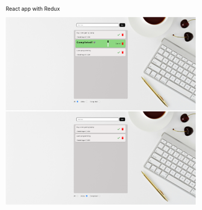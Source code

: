 React app with Redux

![Todo App Screenshot](vite-project/src/assets/todo_1.png)
![Todo App Screenshot](vite-project/src/assets/todo_2.png)
